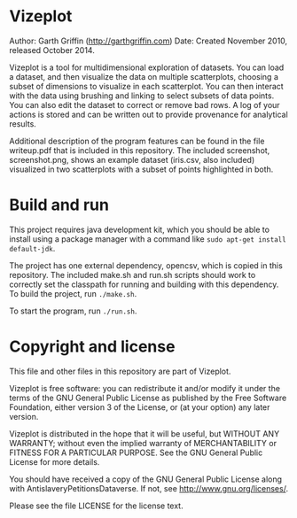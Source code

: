 Vizeplot
========

Author: Garth Griffin (http://garthgriffin.com)
Date: Created November 2010, released October 2014.

Vizeplot is a tool for multidimensional exploration of datasets. You can load
a dataset, and then visualize the data on multiple scatterplots, choosing a
subset of dimensions to visualize in each scatterplot. You can then interact
with the data using brushing and linking to select subsets of data points. You
can also edit the dataset to correct or remove bad rows. A log of your actions
is stored and can be written out to provide provenance for analytical results.

Additional description of the program features can be found in the file 
writeup.pdf that is included in this repository. The included screenshot,
screenshot.png, shows an example dataset (iris.csv, also included) visualized
in two scatterplots with a subset of points highlighted in both.


Build and run
=============

This project requires java development kit, which you should be able to install
using a package manager with a command like `sudo apt-get install default-jdk`.

The project has one external dependency, opencsv, which is copied in this 
repository. The included make.sh and run.sh scripts should work to correctly
set the classpath for running and building with this dependency. To build the
project, run `./make.sh`.

To start the program, run `./run.sh`.


Copyright and license
=====================

This file and other files in this repository are part of Vizeplot.

Vizeplot is free software: you can redistribute it and/or modify it under the
terms of the GNU General Public License as published by the Free Software
Foundation, either version 3 of the License, or (at your option) any later
version.

Vizeplot is distributed in the hope that it will be useful, but WITHOUT ANY
WARRANTY; without even the implied warranty of MERCHANTABILITY or FITNESS FOR A
PARTICULAR PURPOSE.  See the GNU General Public License for more details.

You should have received a copy of the GNU General Public License along with
AntislaveryPetitionsDataverse.  If not, see <http://www.gnu.org/licenses/>.

Please see the file LICENSE for the license text.
